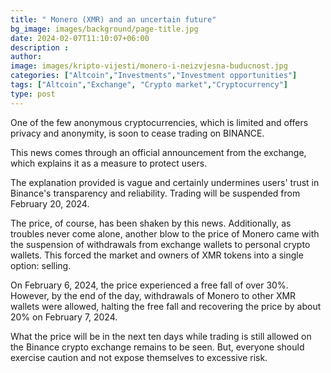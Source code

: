 ```yaml
---
title: " Monero (XMR) and an uncertain future"
bg_image: images/background/page-title.jpg
date: 2024-02-07T11:10:07+06:00
description : 
author: 
image: images/kripto-vijesti/monero-i-neizvjesna-buducnost.jpg
categories: ["Altcoin","Investments","Investment opportunities"]
tags: ["Altcoin","Exchange", "Crypto market","Cryptocurrency"]
type: post
---
```


One of the few anonymous cryptocurrencies, which is limited and offers privacy and anonymity, is soon to cease trading on BINANCE.

This news comes through an official announcement from the exchange, which explains it as a measure to protect users.

The explanation provided is vague and certainly undermines users' trust in Binance's transparency and reliability. Trading will be suspended from February 20, 2024.

The price, of course, has been shaken by this news. Additionally, as troubles never come alone, another blow to the price of Monero came with the suspension of withdrawals from exchange wallets to personal crypto wallets. This forced the market and owners of XMR tokens into a single option: selling.

On February 6, 2024, the price experienced a free fall of over 30%. However, by the end of the day, withdrawals of Monero to other XMR wallets were allowed, halting the free fall and recovering the price by about 20% on February 7, 2024.

What the price will be in the next ten days while trading is still allowed on the Binance crypto exchange remains to be seen. But, everyone should exercise caution and not expose themselves to excessive risk.





